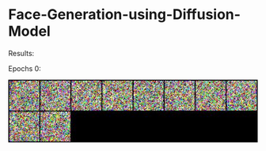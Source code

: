 # Face-Generation-using-Diffusion-Model

Results:

Epochs 0: 

![epoch0](https://github.com/cjaitej/Face-Generation-using-Diffusion-Model/blob/main/Results/0.jpg)
